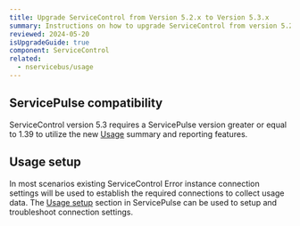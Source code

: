 ```yaml
---
title: Upgrade ServiceControl from Version 5.2.x to Version 5.3.x
summary: Instructions on how to upgrade ServiceControl from version 5.2.x to 5.3.x
reviewed: 2024-05-20
isUpgradeGuide: true
component: ServiceControl
related:
  - nservicebus/usage
---
```


## ServicePulse compatibility

ServiceControl version 5.3 requires a ServicePulse version greater or equal to 1.39 to utilize the new [Usage](./../../servicepulse/usage.md) summary and reporting features.

## Usage setup

In most scenarios existing ServiceControl Error instance connection settings will be used to establish the required connections to collect usage data.
The [Usage setup](./../../servicepulse/usage-config.md) section in ServicePulse can be used to setup and troubleshoot connection settings.
